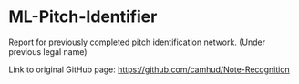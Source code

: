 # ML-Pitch-Identifier
Report for previously completed pitch identification network. (Under previous legal name) 

Link to original GitHub page: https://github.com/camhud/Note-Recognition
